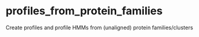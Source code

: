 # profiles_from_protein_families
Create profiles and profile HMMs from (unaligned) protein families/clusters
